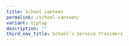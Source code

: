 ```yaml
---
title: School canteen
permalink: /school-canteen/
variant: tiptap
description: ""
third_nav_title: School's Service Providers
---
```

